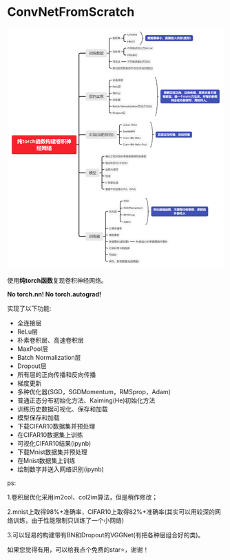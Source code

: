 # ConvNetFromScratch

![123](toolset/Convnet.png)

使用**纯torch函数**复现卷积神经网络。

**No torch.nn! No torch.autograd!**


实现了以下功能:

- 全连接层
- ReLu层
- 朴素卷积层、高速卷积层
- MaxPool层
- Batch Normalization层
- Dropout层
- 所有层的正向传播和反向传播
- 梯度更新
- 多种优化器(SGD，SGDMomentum，RMSprop，Adam)
- 普通正态分布初始化方法、Kaiming(He)初始化方法
- 训练历史数据可视化、保存和加载
- 模型保存和加载
- 下载CIFAR10数据集并预处理
- 在CIFAR10数据集上训练
- 可视化CIFAR10结果(ipynb)
- 下载Mnist数据集并预处理
- 在Mnist数据集上训练
- 绘制数字并送入网络识别(ipynb)


ps:

1.卷积层优化采用im2col、col2im算法，但是稍作修改；

2.mnist上取得98%+准确率，CIFAR10上取得82%+准确率(其实可以用较深的网络训练，由于性能限制只训练了一个小网络)

3.可以轻易的构建带有BN和Dropout的VGGNet(有把各种层组合好的类)。



如果您觉得有用，可以给我点个免费的star⭐，谢谢！

